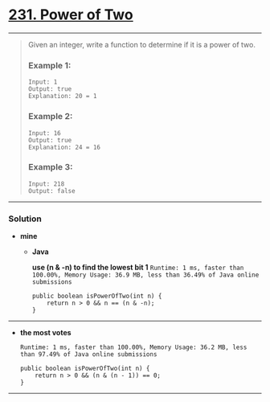 # [231. Power of Two](https://leetcode.com/problems/power-of-two/)
---

> Given an integer, write a function to determine if it is a power of two.
>
> ### Example 1:
> ```
> Input: 1
> Output: true
> Explanation: 20 = 1
> ```
>
> ### Example 2:
> ```
> Input: 16
> Output: true
> Explanation: 24 = 16
> ```
>
> ### Example 3:
> ```
> Input: 218
> Output: false
> ```

---


### Solution
* **mine**
  * **Java**
  
    **use (n & -n) to find the lowest bit 1** `Runtime: 1 ms, faster than 100.00%, Memory Usage: 36.9 MB, less than 36.49% of Java online submissions`
    ```
    public boolean isPowerOfTwo(int n) {
        return n > 0 && n == (n & -n);
    }
    ```
  
  
---

* **the most votes**
  
    `Runtime: 1 ms, faster than 100.00%, Memory Usage: 36.2 MB, less than 97.49% of Java online submissions`
    ```
    public boolean isPowerOfTwo(int n) {
        return n > 0 && (n & (n - 1)) == 0;
    }
    ```

---
